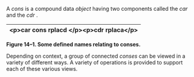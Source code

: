  

A *cons* is a compound data *object* having two components called the *car* and the *cdr* . 

|&#60;p&#62;**car cons rplacd** &#60;/p&#62;&#60;p&#62;**cdr rplaca**&#60;/p&#62;|
| :- |


**Figure 14–1. Some defined names relating to conses.** 

Depending on context, a group of connected *conses* can be viewed in a variety of different ways. A variety of operations is provided to support each of these various views. 

